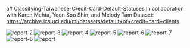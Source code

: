 a# Classifying-Taiwanese-Credit-Card-Default-Statuses
In collaboration with Karen Mehta, Yoon Soo Shin, and Melody Tam
Dataset: https://archive.ics.uci.edu/ml/datasets/default+of+credit+card+clients

![report-2](https://user-images.githubusercontent.com/43115484/45269813-1c561b80-b462-11e8-8c7c-dfe84d3728e0.jpg)
![report-3](https://user-images.githubusercontent.com/43115484/45269814-1c561b80-b462-11e8-9102-cafcb1188ee8.jpg)
![report-4](https://user-images.githubusercontent.com/43115484/45269815-1c561b80-b462-11e8-95fe-ac2efb3018f2.jpg)
![report-5](https://user-images.githubusercontent.com/43115484/45269816-1c561b80-b462-11e8-9ccc-dba748bdec94.jpg)
![report-6](https://user-images.githubusercontent.com/43115484/45269817-1c561b80-b462-11e8-885e-d327e8b04265.jpg)
![report-7](https://user-images.githubusercontent.com/43115484/45269818-1c561b80-b462-11e8-9751-0b1f5264a6dc.jpg)
![report-8](https://user-images.githubusercontent.com/43115484/45269819-1ceeb200-b462-11e8-830d-b50556d6017f.jpg)
![report](https://user-images.githubusercontent.com/43115484/45269820-1ceeb200-b462-11e8-9def-3063d387670c.jpg)
